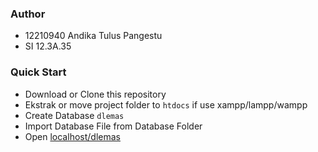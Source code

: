 ### Author
- 12210940 Andika Tulus Pangestu
- SI 12.3A.35

### Quick Start
- Download or Clone this repository 
- Ekstrak or move project folder to ```htdocs``` if use xampp/lampp/wampp
- Create Database ```dlemas```
- Import Database File from Database Folder
- Open [localhost/dlemas](localhost/dlemas)
